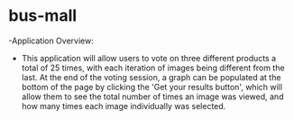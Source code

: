 # bus-mall

-Application Overview:

 - This application will allow users to vote on three different products a total of 25 times, with each iteration of images being different from the last. At the end of the voting session, a graph can be populated at the bottom of the page by clicking the 'Get your results button', which will allow them to see the total number of times an image was viewed, and how many times each image individually was selected. 